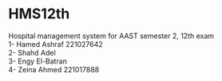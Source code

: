 # HMS12th 

Hospital management system for AAST semester 2, 12th exam 
<br />
1- Hamed Ashraf 221027642
<br />
2- Shahd Adel 
<br />
3- Engy El-Batran
<br />
4- Zeina Ahmed 221017888

